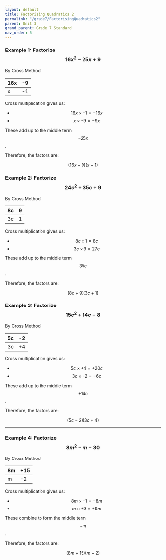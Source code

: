 ```yaml
---
layout: default
title: Factorising Quadratics 2
permalink: "/grade7/FactorisingQuadratics2"
parent: Unit 3
grand_parent: Grade 7 Standard
nav_order: 5
---
```

### Example 1: Factorize $$ 16x^2 - 25x + 9 $$

By Cross Method:

  |  16x  |  -9  |
  |-------|------|
  |  x    |  -1  |

Cross multiplication gives us:

- $$ 16x \times -1 = -16x $$
- $$ x \times -9 = -9x $$

These add up to the middle term $$ -25x $$.

Therefore, the factors are:

$$ (16x - 9)(x - 1) $$

### Example 2: Factorize $$ 24c^2 + 35c + 9 $$
By Cross Method:

  |  8c   |   9  |
  |-------|------|
  |  3c   |   1  |


Cross multiplication gives us:

- $$ 8c \times 1 = 8c $$
- $$ 3c \times 9 = 27c $$

These add up to the middle term $$ 35c $$.

Therefore, the factors are:

$$ (8c + 9)(3c + 1) $$

### Example 3: Factorize $$ 15c^2 + 14c - 8 $$

By Cross Method:

  | 5c   | -2   |
  |------|------|
  | 3c   | +4   |


Cross multiplication gives us:

- $$ 5c \times +4 = +20c $$
- $$ 3c \times -2 = -6c $$

These add up to the middle term $$ +14c $$.

Therefore, the factors are:

$$ (5c - 2)(3c + 4) $$


---

### Example 4: Factorize $$ 8m^2 - m - 30 $$

By Cross Method:

  | 8m   | +15   |
  |------|------|
  | m    | -2   |

Cross multiplication gives us:

- $$ 8m \times -1 = -8m $$
- $$ m \times +9 = +9m $$

These combine to form the middle term $$ -m $$.

Therefore, the factors are:

$$ (8m + 15)(m - 2) $$







